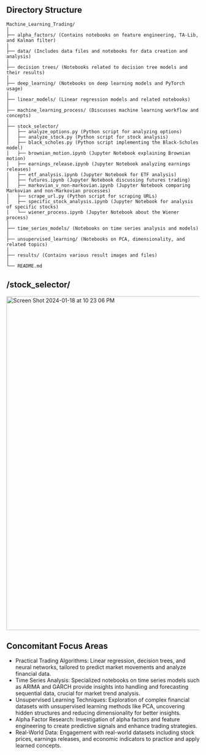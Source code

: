 ## Directory Structure

```
Machine_Learning_Trading/
│
├── alpha_factors/ (Contains notebooks on feature engineering, TA-Lib, and Kalman filter)
│
├── data/ (Includes data files and notebooks for data creation and analysis)
│
├── decision trees/ (Notebooks related to decision tree models and their results)
│
├── deep_learning/ (Notebooks on deep learning models and PyTorch usage)
│
├── linear_models/ (Linear regression models and related notebooks)
│
├── machine_learning_process/ (Discusses machine learning workflow and concepts)
│
├── stock_selector/
│   ├── analyze_options.py (Python script for analyzing options)
│   ├── analyze_stock.py (Python script for stock analysis)
│   ├── black_scholes.py (Python script implementing the Black-Scholes model)
│   ├── brownian_motion.ipynb (Jupyter Notebook explaining Brownian motion)
│   ├── earnings_release.ipynb (Jupyter Notebook analyzing earnings releases)
│   ├── etf_analysis.ipynb (Jupyter Notebook for ETF analysis)
│   ├── futures.ipynb (Jupyter Notebook discussing futures trading)
│   ├── markovian_v_non-markovian.ipynb (Jupyter Notebook comparing Markovian and non-Markovian processes)
│   ├── scrape_url.py (Python script for scraping URLs)
│   ├── specific_stock_analysis.ipynb (Jupyter Notebook for analysis of specific stocks)
│   └── wiener_process.ipynb (Jupyter Notebook about the Wiener process)
│
├── time_series_models/ (Notebooks on time series analysis and models)
│
├── unsupervised_learning/ (Notebooks on PCA, dimensionality, and related topics)
│
├── results/ (Contains various result images and files)
│
└── README.md
```

## /stock_selector/

<img width="870" alt="Screen Shot 2024-01-18 at 10 23 06 PM" src="https://github.com/SaumikDana/Machine_Learning_Trading/assets/9474631/d8fde927-7adb-4065-8c81-c4bc49f7bffc">


## Concomitant Focus Areas

- Practical Trading Algorithms: Linear regression, decision trees, and neural networks, tailored to predict market movements and analyze financial data.
- Time Series Analysis: Specialized notebooks on time series models such as ARIMA and GARCH provide insights into handling and forecasting sequential data, crucial for market trend analysis.
- Unsupervised Learning Techniques: Exploration of complex financial datasets with unsupervised learning methods like PCA, uncovering hidden structures and reducing dimensionality for better insights.
- Alpha Factor Research: Investigation of alpha factors and feature engineering to create predictive signals and enhance trading strategies.
- Real-World Data: Engagement with real-world datasets including stock prices, earnings releases, and economic indicators to practice and apply learned concepts.
